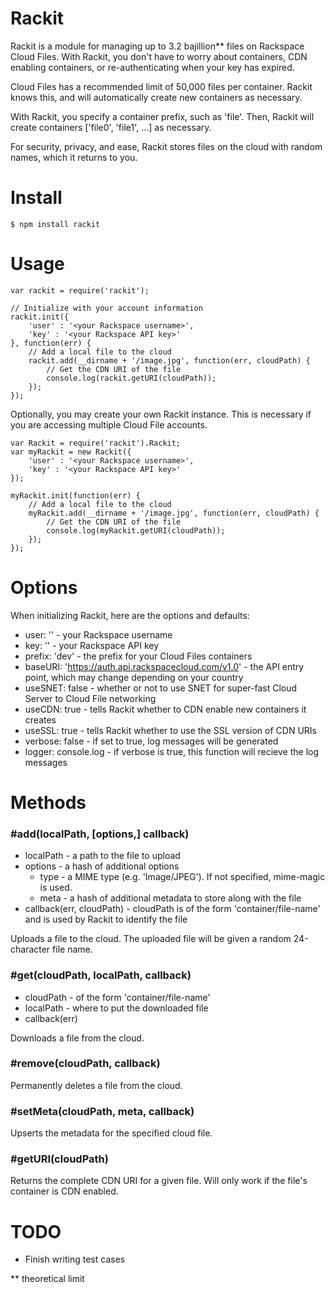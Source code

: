 # Rackit

Rackit is a module for managing up to 3.2 bajillion** files on Rackspace Cloud Files. With Rackit, you don't have to worry about containers, CDN enabling containers, or re-authenticating when your key has expired.

Cloud Files has a recommended limit of 50,000 files per container. Rackit knows this, and will automatically create new containers as necessary.

With Rackit, you specify a container prefix, such as 'file'. Then, Rackit will create containers ['file0', 'file1', ...] as necessary.

For security, privacy, and ease, Rackit stores files on the cloud with random names, which it returns to you.

# Install

    $ npm install rackit

# Usage

    var rackit = require('rackit');
    
    // Initialize with your account information
    rackit.init({
        'user' : '<your Rackspace username>',
        'key' : '<your Rackspace API key>'
    }, function(err) {
        // Add a local file to the cloud
        rackit.add(__dirname + '/image.jpg', function(err, cloudPath) {
            // Get the CDN URI of the file
            console.log(rackit.getURI(cloudPath));
        });
    });

Optionally, you may create your own Rackit instance. This is necessary if you are accessing multiple Cloud File accounts.

    var Rackit = require('rackit').Rackit;
    var myRackit = new Rackit({
        'user' : '<your Rackspace username>',
        'key' : '<your Rackspace API key>'
    });
    
    myRackit.init(function(err) {
        // Add a local file to the cloud
        myRackit.add(__dirname + '/image.jpg', function(err, cloudPath) {
            // Get the CDN URI of the file
            console.log(myRackit.getURI(cloudPath));
        });
    });
    
# Options

When initializing Rackit, here are the options and defaults:

- user: '' - your Rackspace username
- key: '' - your Rackspace API key
- prefix: 'dev' - the prefix for your Cloud Files containers
- baseURI: 'https://auth.api.rackspacecloud.com/v1.0' - the API entry point, which may change depending on your country
- useSNET: false - whether or not to use SNET for super-fast Cloud Server to Cloud File networking
- useCDN: true - tells Rackit whether to CDN enable new containers it creates
- useSSL: true - tells Rackit whether to use the SSL version of CDN URIs
- verbose: false - if set to true, log messages will be generated
- logger: console.log - if verbose is true, this function will recieve the log messages

        
# Methods
### #add(localPath, [options,] callback)
- localPath - a path to the file to upload
- options - a hash of additional options
  - type - a MIME type (e.g. 'Image/JPEG'). If not specified, mime-magic is used.
  - meta - a hash of additional metadata to store along with the file
- callback(err, cloudPath) - cloudPath is of the form 'container/file-name' and is used by Rackit to identify the file

Uploads a file to the cloud. The uploaded file will be given a random 24-character file name.

### #get(cloudPath, localPath, callback)
- cloudPath - of the form 'container/file-name'
- localPath - where to put the downloaded file
- callback(err)

Downloads a file from the cloud.

### #remove(cloudPath, callback)

Permanently deletes a file from the cloud.

### #setMeta(cloudPath, meta, callback)

Upserts the metadata for the specified cloud file.

### #getURI(cloudPath)

Returns the complete CDN URI for a given file. Will only work if the file's container is CDN enabled.

# TODO

* Finish writing test cases

** theoretical limit